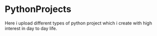 # PythonProjects
Here i upload different types of python project which i create with high interest in day to day life.
